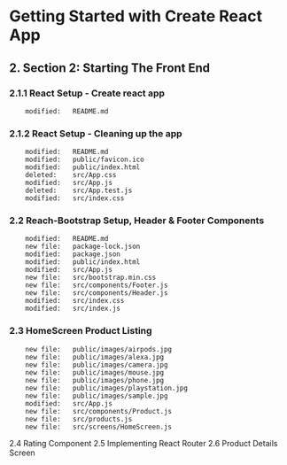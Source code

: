 # Getting Started with Create React App

## 2. Section 2: Starting The Front End

### 2.1.1 React Setup - Create react app

        modified:   README.md

### 2.1.2 React Setup - Cleaning up the app

        modified:   README.md
        modified:   public/favicon.ico
        modified:   public/index.html
        deleted:    src/App.css
        modified:   src/App.js
        deleted:    src/App.test.js
        modified:   src/index.css

### 2.2 Reach-Bootstrap Setup, Header & Footer Components

        modified:   README.md
        new file:   package-lock.json
        modified:   package.json
        modified:   public/index.html
        modified:   src/App.js
        new file:   src/bootstrap.min.css
        new file:   src/components/Footer.js
        new file:   src/components/Header.js
        modified:   src/index.css
        modified:   src/index.js

### 2.3 HomeScreen Product Listing

        new file:   public/images/airpods.jpg
        new file:   public/images/alexa.jpg
        new file:   public/images/camera.jpg
        new file:   public/images/mouse.jpg
        new file:   public/images/phone.jpg
        new file:   public/images/playstation.jpg
        new file:   public/images/sample.jpg
        modified:   src/App.js
        new file:   src/components/Product.js
        new file:   src/products.js
        new file:   src/screens/HomeScreen.js

2.4 Rating Component
2.5 Implementing React Router
2.6 Product Details Screen
